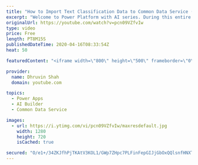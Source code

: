 ```yaml
---
title: "How to Import Text Classification Data to Common Data Service (CDS)? – AI Builder Series – Part Two"
excerpt: "Welcome to Power Platform with AI series. During this entire series, we will talk about one of the important components of AI Builder which is – “Text Classification”.  Text Classification with AI Builder: The first question arises in our mind is What is Text Classification and how does it help to our"
originalUrl: https://youtube.com/watch?v=pcn09VZfvIw
type: video
price: Free
length: PT8M15S
publishedDateTime: 2020-04-16T08:33:54Z
heat: 50

featuredContent: "<iframe width=\"800\" height=\"500\" frameborder=\"0\" src=\"https://www.youtube.com/embed/pcn09VZfvIw\" allow=\"accelerometer; autoplay; encrypted-media; gyroscope; picture-in-picture\" allowfullscreen></iframe>"

provider:
  name: Dhruvin Shah
  domain: youtube.com

topics:
  - Power Apps
  - AI Builder
  - Common Data Service

images:
  - url: https://i.ytimg.com/vi/pcn09VZfvIw/maxresdefault.jpg
    width: 1280
    height: 720
    isCached: true

secured: "O/e1+/34ZKJfhPjTKAtV3KOL1/GWp7ZHpc7PLFinFepGIJjGbOxQQlsnfHNXTBa6bfSonFmn9dUV2SGQhUN3qNmMy84S4l5JckpuGVV8+ETy7BYRK5RJyAoTNJBtt+SKoMCm0c7tgF9zsiC4SzaupqE9mY3npA2mQ1hDRTgX9mxrQtmiOIla2bSVsZvisFnWDOZ7cqLTaZqVYvhWEJZ565f6jDnUd/76aD/pN/FzAcE0l1rfDg4sLo0V9FoVN0OpgpW2ZulPpP8vbykXezc4X6WRDULMPfkzh5BZ9E9XrS4cMZOLwD4v0A/WZ4uar1wjR2JcKwc8Jcuelv2fozU6eWuzH6ReE6Ekab12mu6+i2I0GCEh4mPO3l5EjvKAiA7fS/6HA4o5aANpmlvctURb0I0hm3Ciak03L5/hbhz5ih4=;sMjpmnunNqaR/ZtYkCRssw=="
---
```


